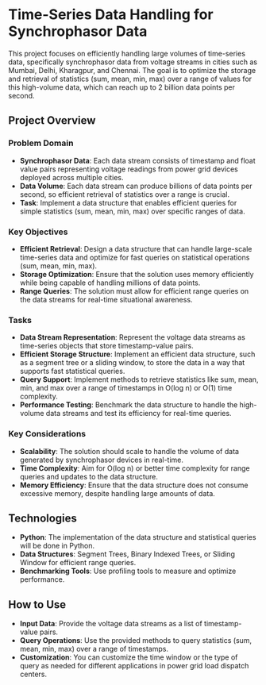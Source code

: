 # Time-Series Data Handling for Synchrophasor Data

This project focuses on efficiently handling large volumes of time-series data, specifically synchrophasor data from voltage streams in cities such as Mumbai, Delhi, Kharagpur, and Chennai. The goal is to optimize the storage and retrieval of statistics (sum, mean, min, max) over a range of values for this high-volume data, which can reach up to 2 billion data points per second.

## Project Overview

### Problem Domain

- **Synchrophasor Data**: Each data stream consists of timestamp and float value pairs representing voltage readings from power grid devices deployed across multiple cities.
- **Data Volume**: Each data stream can produce billions of data points per second, so efficient retrieval of statistics over a range is crucial.
- **Task**: Implement a data structure that enables efficient queries for simple statistics (sum, mean, min, max) over specific ranges of data.

### Key Objectives

- **Efficient Retrieval**: Design a data structure that can handle large-scale time-series data and optimize for fast queries on statistical operations (sum, mean, min, max).
- **Storage Optimization**: Ensure that the solution uses memory efficiently while being capable of handling millions of data points.
- **Range Queries**: The solution must allow for efficient range queries on the data streams for real-time situational awareness.

### Tasks

- **Data Stream Representation**: Represent the voltage data streams as time-series objects that store timestamp-value pairs.
- **Efficient Storage Structure**: Implement an efficient data structure, such as a segment tree or a sliding window, to store the data in a way that supports fast statistical queries.
- **Query Support**: Implement methods to retrieve statistics like sum, mean, min, and max over a range of timestamps in O(log n) or O(1) time complexity.
- **Performance Testing**: Benchmark the data structure to handle the high-volume data streams and test its efficiency for real-time queries.

### Key Considerations

- **Scalability**: The solution should scale to handle the volume of data generated by synchrophasor devices in real-time.
- **Time Complexity**: Aim for O(log n) or better time complexity for range queries and updates to the data structure.
- **Memory Efficiency**: Ensure that the data structure does not consume excessive memory, despite handling large amounts of data.

## Technologies

- **Python**: The implementation of the data structure and statistical queries will be done in Python.
- **Data Structures**: Segment Trees, Binary Indexed Trees, or Sliding Window for efficient range queries.
- **Benchmarking Tools**: Use profiling tools to measure and optimize performance.

## How to Use

- **Input Data**: Provide the voltage data streams as a list of timestamp-value pairs.
- **Query Operations**: Use the provided methods to query statistics (sum, mean, min, max) over a range of timestamps.
- **Customization**: You can customize the time window or the type of query as needed for different applications in power grid load dispatch centers.
